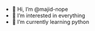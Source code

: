 - 👋 Hi, I’m @majid-nope
- 👀 I’m interested in everything
- 🌱 I’m currently learning python

<!---
nope-majid/nope-majid is a ✨ special ✨ repository because its `README.md` (this file) appears on your GitHub profile.
You can click the Preview link to take a look at your changes.
--->
